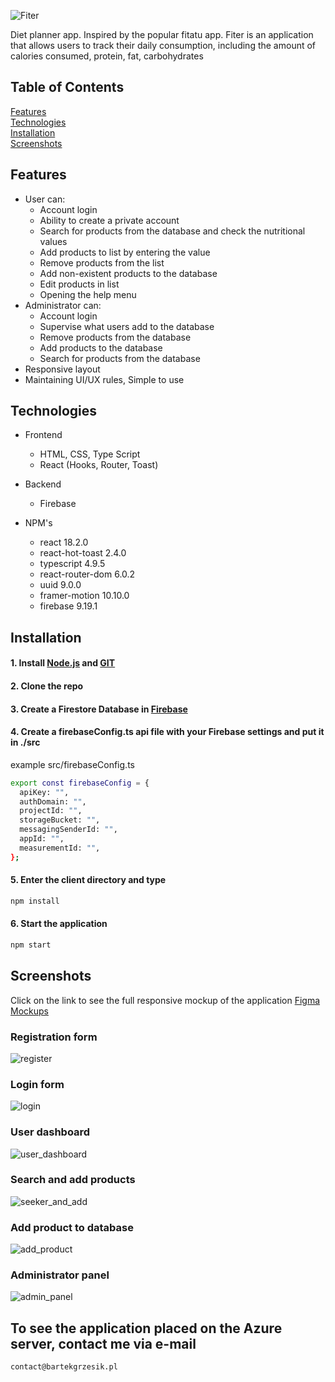 ![Fiter](https://i.postimg.cc/4xyp88P2/LOGO2.png)

Diet planner app. Inspired by the popular fitatu app. Fiter is an application that allows users to track their daily consumption, including the amount of calories consumed, protein, fat, carbohydrates

## Table of Contents

[Features](#Features)  
[Technologies](#Technologies)  
[Installation](#Installation)  
[Screenshots](#Screenshots)

## Features

- User can:
  - Account login
  - Ability to create a private account
  - Search for products from the database and check the nutritional values
  - Add products to list by entering the value
  - Remove products from the list
  - Add non-existent products to the database
  - Edit products in list
  - Opening the help menu
- Administrator can:
  - Account login
  - Supervise what users add to the database
  - Remove products from the database
  - Add products to the database
  - Search for products from the database
- Responsive layout
- Maintaining UI/UX rules, Simple to use

## Technologies

- Frontend

  - HTML, CSS, Type Script
  - React (Hooks, Router, Toast)

- Backend

  - Firebase

- NPM's
  - react 18.2.0
  - react-hot-toast 2.4.0
  - typescript 4.9.5
  - react-router-dom 6.0.2
  - uuid 9.0.0
  - framer-motion 10.10.0
  - firebase 9.19.1

## Installation

#### 1. Install [Node.js](https://nodejs.org/en/) and [GIT](https://git-scm.com/)

#### 2. Clone the repo

#### 3. Create a Firestore Database in [Firebase](https://firebase.google.com/)

#### 4. Create a **firebaseConfig.ts** api file with your Firebase settings and put it in ./src

example src/firebaseConfig.ts

```bash
export const firebaseConfig = {
  apiKey: "",
  authDomain: "",
  projectId: "",
  storageBucket: "",
  messagingSenderId: "",
  appId: "",
  measurementId: "",
};
```

#### 5. Enter the client directory and type

```bash
npm install
```

#### 6. Start the application

```bash
npm start
```

## Screenshots

Click on the link to see the full responsive mockup of the application [Figma Mockups](https://www.figma.com/file/ClU4UJt9C6FYFf5RbK1d2S/FITER?type=design&node-id=0%3A1&t=qAKAE6cEq9Qq4mHm-1)

### Registration form

![register](https://i.postimg.cc/YSjpqjzC/register.jpg)

### Login form

![login](https://i.postimg.cc/T3td6nms/login.jpg)

### User dashboard

![user_dashboard](https://i.postimg.cc/ZnzZcHtW/home.jpg)

### Search and add products

![seeker_and_add](https://i.postimg.cc/ZRd4pggk/seeker.jpg)

### Add product to database

![add_product](https://i.postimg.cc/Wb6p5B4T/add.jpg)

### Administrator panel

![admin_panel](https://i.postimg.cc/cC7W530X/admin.jpg)

## To see the application placed on the Azure server, contact me via e-mail

```
contact@bartekgrzesik.pl
```
